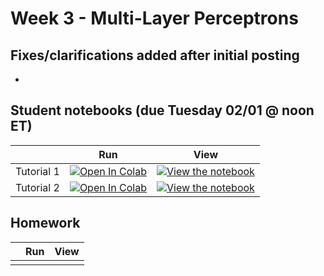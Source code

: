 # Week 3 - Multi-Layer Perceptrons

## Fixes/clarifications added after initial posting
- 

## Student notebooks (due Tuesday 02/01 @ noon ET)

|   | Run | View |
| - | --- | ---- |
| Tutorial 1 | [![Open In Colab](https://colab.research.google.com/assets/colab-badge.svg)](https://colab.research.google.com/github/CIS-522/course-content/blob/main/W03_MLP/students/CIS_522_W3D1_Tutorial_–_Student_Version.ipynb) | [![View the notebook](https://img.shields.io/badge/render-nbviewer-orange.svg)](https://nbviewer.jupyter.org/github/CIS-522/course-content/blob/main/W03_MLP/students/CIS_522_W3D1_Tutorial_–_Student_Version.ipynb?flush_cache=true) |
| Tutorial 2 | [![Open In Colab](https://colab.research.google.com/assets/colab-badge.svg)](https://colab.research.google.com/github/CIS-522/course-content/blob/main/W03_MLP/students/CIS_522_W3D2_Tutorial_–_Student_Version.ipynb) | [![View the notebook](https://img.shields.io/badge/render-nbviewer-orange.svg)](https://nbviewer.jupyter.org/github/CIS-522/course-content/blob/main/W03_MLP/students/CIS_522_W3D2_Tutorial_–_Student_Version.ipynb?flush_cache=true) |


## Homework
|   | Run | View |
| - | --- | ---- |
|   |     |      |
